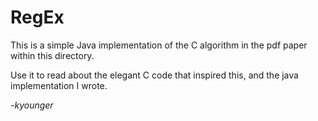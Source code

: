 # RegEx 

This is a simple Java implementation of the C algorithm in the
pdf paper within this directory.

Use it to read about the elegant C code that inspired this, and the 
java implementation I wrote.

_-kyounger_